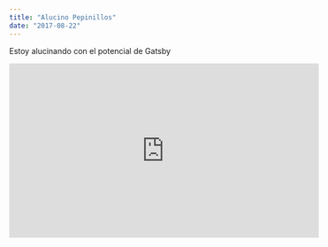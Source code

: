 ```yaml
---
title: "Alucino Pepinillos"
date: "2017-08-22"
---
```


Estoy alucinando con el potencial de Gatsby

<iframe width="560" height="315" src="https://www.youtube.com/embed/4n0xNbfJLR8" frameborder="0" allowfullscreen></iframe>